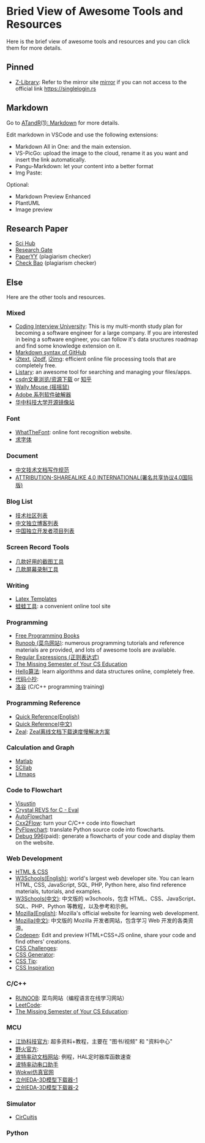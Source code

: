 # Bried View of Awesome Tools and Resources

Here is the brief view of awesome tools and resources and you can click them for more details.

## Pinned
- [Z-Library](https://singlelogin.rs): Refer to the mirror site [mirror](https://www.kdocs.cn/l/cq7kDog4zkuR) if you can not access to the official link https://singlelogin.rs

## Markdown

Go to [ATandR(1): Markdown](Blogs/ATandR/ATandR(1)-Markdown.md) for more details.

Edit markdown in VSCode and use the following extensions:
- Markdown All in One: and the main extension.
- VS-PicGo: upload the image to the cloud, rename it as you want and insert the link automatically.
- Pangu-Markdown: let your content into a better format
- Img Paste:
 
Optional:
- Markdown Preview Enhanced
- PlantUML
- Image preview


## Research Paper

- [Sci Hub](https://zhuanlan.zhihu.com/p/680268287?utm_campaign=shareopn&utm_medium=social&utm_psn=1792920948971814914&utm_source=wechat_session)
- [Research Gate](https://zhuanlan.zhihu.com/p/57881735?utm_campaign=shareopn&utm_medium=social&utm_psn=1792921277671010305&utm_source=wechat_session)
- [PaperYY](https://www.paperyy.cn/NoLoginPost.aspx) (plagiarism checker)
- [Check Bao](http://www.checkbao.cn/) (plagiarism checker)

## Else

Here are the other tools and resources.

### Mixed
- [Coding Interview University](https://github.com/jwasham/coding-interview-university/blob/main/translations/README-cn.md): This is my multi-month study plan for becoming a software engineer for a large company. If you are interested in being a software engineer, you can follow it's data sructures roadmap and find some knowledge extension on it.
- [Markdown syntax of GitHub](https://docs.github.com/en/get-started/writing-on-github/getting-started-with-writing-and-formatting-on-github/basic-writing-and-formatting-syntax#GitHub-flavored-markdown)
- [i2text](https://www.i2text.com/), [i2pdf](https://www.i2pdf.com/), [i2img](https://www.i2img.com/): efficient online file processing tools that are completely free.
- [Listary](https://www.bilibili.com/video/BV1jL4y1V78P): an awesome tool for searching and managing your files/apps.
- [csdn文章浏览/资源下载](https://www.niupizhiyuan.com/download.html) <span class='tinyscript'>or [知乎](https://www.zhihu.com/question/34442235/answer/3552846202?utm_campaign=shareopn&utm_medium=social&utm_psn=1792927195892690944&utm_source=wechat_session)</span>
- [Wally Mouse (摇摇鼠)](https://yys.tanpok.com/)
- [Adobe 系列软件破解器](https://kirigaya.cn/blog/article?seq=245)
- [华中科技大学开源镜像站](https://mirrors.hust.edu.cn/)

### Font
- [WhatTheFont](https://www.myfonts.com/pages/whatthefont): online font recognition website.
- [求字体](https://www.qiuziti.com/)

### Document
- [中文技术文档写作规范](https://github.com/ruanyf/document-style-guide)
- [ATTRIBUTION-SHAREALIKE 4.0 INTERNATIONAL(署名共享协议4.0国际版)](https://creativecommons.org/licenses/by-sa/4.0/)

### Blog List
- [技术社区列表](https://www.zhihu.com/question/558619469/answer/3021358965)
- [中文独立博客列表](https://github.com/timqian/chinese-independent-blogs)
- [中国独立开发者项目列表](https://github.com/1c7/chinese-independent-developer)

### Screen Record Tools
- [几款好用的截图工具](https://blog.csdn.net/lehe99/article/details/126151606)
- [几款屏幕录制工具](https://www.cnblogs.com/leftshine/p/ScreenRecord.html)

### Writing
- [Latex Templates](https://www.latexstudio.net/index/lists/index/type/2.html)
- [蛙蛙工具](https://www.iamwawa.cn/fuhao.html): a convenient online tool site

### Programming
- [Free Programming Books](https://ebookfoundation.github.io/free-programming-books-search/?&sect=books&file=free-programming-books-zh.md)
- [Runoob (菜鸟网站)](https://www.runoob.com/): numerous programming tutorials and reference materials are provided, and lots of awesome tools are available.
- [Regular Expressions (正则表达式)](https://www.jyshare.com/front-end/854/)
- [The Missing Semester of Your CS Education](https://missing.csail.mit.edu/)
- [Hello算法](https://www.hello-algo.com/chapter_hello_algo/): learn algorithms and data structures online, completely free.
- [代码小抄](https://www.rdonly.com/archives/7502): 
- [洛谷](https://www.luogu.com.cn/training/list) (C/C++ programming training)

### Programming Reference
- [Quick Reference(English)](https://cheatsheets.zip/)
- [Quick Reference(中文)](http://ref.laoleng.vip/)
- [Zeal](https://zealdocs.org): [Zeal离线文档下载速度慢解决方案](https://www.jianshu.com/p/598f18ca6963)



### Calculation and Graph
- [Matlab]()
- [SCIlab](https://www.scilab.org/)
- [Litmaps](https://app.litmaps.com/)

### Code to Flowchart
- [Visustin](https://blog.csdn.net/qq_29183811/article/details/106170648)
- [Crystal REVS for C - Eval](https://blog.csdn.net/qq_29183811/article/details/106170648)
- [AutoFlowchart](https://blog.csdn.net/m0_73770225/article/details/127944452)
- [Cxx2Flow](https://github.com/Enter-tainer/cxx2flow): turn your C/C++ code into flowchart
- [PyFlowchart](https://github.com/cdfmlr/pyflowchart): translate Python source code into flowcharts.
- [Debug 996](https://debug996.com/draw/draw.html)(paid): generate a flowcharts of your code and display them on the website.


### Web Development
- [HTML & CSS](https://internetingishard.netlify.app/html-and-css/)
- [W3Schools(English)](https://www.w3schools.com): world's largest web developer site. You can learn HTML, CSS, JavaScript, SQL, PHP, Python here, also find reference materials, tutorials, and examples.
- [W3Schools(中文)](https://www.w3school.com.cn): 中文版的 w3schools，包含 HTML、CSS、JavaScript、SQL、PHP、Python 等教程，以及参考和示例。
- [Mozilla(English)](https://developer.mozilla.org): Mozilla's official website for learning web development. 
- [Mozilla(中文)](https://developer.mozilla.org/zh-CN): 中文版的 Mozilla 开发者网站，包含学习 Web 开发的各类资源。
- [Codepen](https://codepen.io/madzadev/pen/zYdOVPV): Edit and preview HTML+CSS+JS online, share your code and find others' creations.
- [CSS Challenges](https://css-challenges.com): 
- [CSS Generator](https://css-generators.com): 
- [CSS Tip](https://css-tip.com):
- [CSS Inspiration](https://csscoco.com/inspiration)


### C/C++
- [RUNOOB](https://www.runoob.com/): 菜鸟网站（编程语言在线学习网站）
- [LeetCode](https://leetcode.cn/): 
- [The Missing Semester of Your CS Education](https://missing.csail.mit.edu/): 


### MCU
- [江协科技官方](https://jiangxiekeji.com/): 超多资料+教程，主要在 "图书/视频" 和 "资料中心"
- [野火官方](https://embedfire.com/boos-video/): 
- [波特率动文档网站](https://docs.baud-dance.com/docs/stm32/intro): 例程，HAL定时器库函数速查
- [波特率动串口助手](https://led.baud-dance.com/)
- [Wokwi仿真官网](https://wokwi.com/)
- [立创EDA-3D模型下载器-1](https://github.com/l0086020/LC_3D_Module_Download)
- [立创EDA-3D模型下载器-2](https://github.com/seishinkouki/lceda_step_downloader)


### Simulator
- [CirCuitjs](http://scratch.trtos.com/circuitjs.html)

### Python

<script>
(window.$docsify = window.$docsify || {}),
    (window.$docsify.formatUpdated = (
        window.$docsify.timeUpdater || defaultDocsifyUpdatedOptions
    ).formatUpdated),
    (window.$docsify.timeUpdater = Object.assign(
        defaultDocsifyUpdatedOptions,
        window.$docsify.timeUpdater
    )),
    (window.$docsify.plugins = (window.$docsify.plugins || []).concat(plugin));
</script>